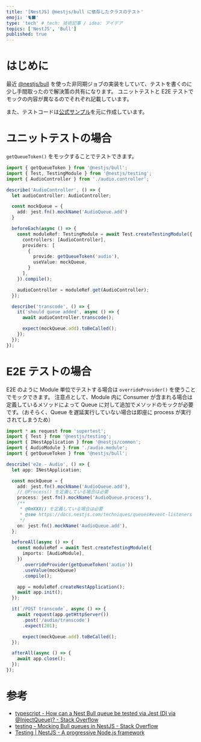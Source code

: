 ```yaml
---
title: '[NestJS] @nestjs/bull に依存したクラスのテスト'
emoji: '🐈‍⬛'
type: 'tech' # tech: 技術記事 / idea: アイデア
topics: ['NestJS', 'Bull']
published: true
---
```

# はじめに

最近 [@nestjs/bull](https://github.com/nestjs/bull) を使った非同期ジョブの実装をしていて、テストを書くのに少し手間取ったので解決策の共有になります。
ユニットテストと E2E テストでモックの内容が異なるのでそれぞれ記載しています。

また、テストコードは[公式サンプル](https://github.com/nestjs/nest/tree/master/sample/26-queues)を元に作成しています。

# ユニットテストの場合

`getQueueToken()` をモックすることでテストできます。

```ts:audio.controller.spec.ts
import { getQueueToken } from '@nestjs/bull';
import { Test, TestingModule } from '@nestjs/testing';
import { AudioController } from './audio.controller';

describe('AudioController', () => {
  let audioController: AudioController;

  const mockQueue = {
    add: jest.fn().mockName('AudioQueue.add')
  }

  beforeEach(async () => {
    const moduleRef: TestingModule = await Test.createTestingModule({
      controllers: [AudioController],
      providers: [
        {
          provide: getQueueToken('audio'),
          useValue: mockQueue,
        }
      ],
    }).compile();

    audioController = moduleRef.get(AudioController);
  });

  describe('transcode', () => {
    it('should queue added', async () => {
      await audioController.transcode();

      expect(mockQueue.add).toBeCalled();
    });
  });
});
```

# E2E テストの場合

E2E のように Module 単位でテストする場合は `overrideProvider()` を使うことでモックできます。
注意点として、Module 内に Consumer が含まれる場合は定義しているメソッドによって Queue に対して追加でメソッドのモックが必要です。（おそらく、Queue を遅延実行していない場合は即座に process が実行されてしまうため）

```ts:audio.e2e.spec.ts
import * as request from 'supertest';
import { Test } from '@nestjs/testing';
import { INestApplication } from '@nestjs/common';
import { AudioModule } from './audio.module';
import { getQueueToken } from '@nestjs/bull';

describe('e2e - Audio', () => {
  let app: INestApplication;

  const mockQueue = {
    add: jest.fn().mockName('AudioQueue.add'),
    // @Process() を定義している場合は必要
    process: jest.fn().mockName('AudioQueue.process'),
    /**
     * @OnXXX() を定義している場合は必要
     * @see https://docs.nestjs.com/techniques/queues#event-listeners
     */
    on: jest.fn().mockName('AudioQueue.add'),
  };

  beforeAll(async () => {
    const moduleRef = await Test.createTestingModule({
      imports: [AudioModule],
    })
      .overrideProvider(getQueueToken('audio'))
      .useValue(mockQueue)
      .compile();

    app = moduleRef.createNestApplication();
    await app.init();
  });

  it(`/POST transcode`, async () => {
    await request(app.getHttpServer())
      .post('/audio/transcode')
      .expect(201);

      expect(mockQueue.add).toBeCalled();
  });

  afterAll(async () => {
    await app.close();
  });
});
```

# 参考

- [typescript - How can a Nest Bull queue be tested via Jest (DI via @InjectQueue)? - Stack Overflow](https://stackoverflow.com/questions/68214492/how-can-a-nest-bull-queue-be-tested-via-jest-di-via-injectqueue)
- [testing - Mocking Bull queues in NestJS - Stack Overflow](https://stackoverflow.com/questions/70563784/mocking-bull-queues-in-nestjs)
- [Testing | NestJS - A progressive Node.js framework](https://docs.nestjs.com/fundamentals/testing)
